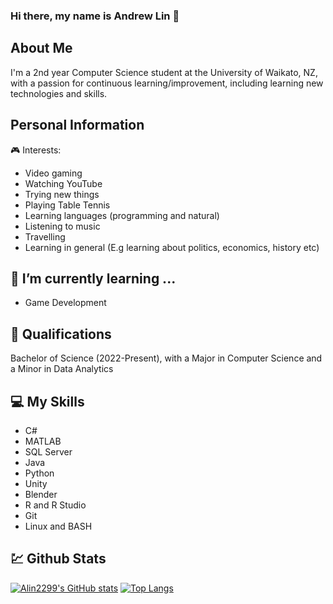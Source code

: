 ### Hi there, my name is Andrew Lin 👋

##

## About Me
I'm a 2nd year Computer Science student at the University of Waikato, NZ, with a passion for continuous learning/improvement, including learning new technologies and skills.

## Personal Information
🎮 Interests:
- Video gaming
- Watching YouTube
- Trying new things
- Playing Table Tennis
- Learning languages (programming and natural)
- Listening to music
- Travelling
- Learning in general (E.g learning about politics, economics, history etc)

## 🌱 I’m currently learning ...
- Game Development

## 🥇 Qualifications
Bachelor of Science (2022-Present), with a Major in Computer Science and a Minor in Data Analytics

## 💻 My Skills
- C#
- MATLAB
- SQL Server
- Java
- Python
- Unity
- Blender
- R and R Studio
- Git
- Linux and BASH

## 💹 Github Stats
[![Alin2299's GitHub stats](https://github-readme-stats.vercel.app/api?username=Alin2299&theme=transparent)](https://github.com/anuraghazra/github-readme-stats)
[![Top Langs](https://github-readme-stats.vercel.app/api/top-langs/?username=Alin2299&theme=transparent)](https://github.com/anuraghazra/github-readme-stats)


<!--
- 🔭 I’m currently working on ...
- 🌱 I’m currently learning ...
- 👯 I’m looking to collaborate on ...
- 🤔 I’m looking for help with ...
- 💬 Ask me about ...
- 📫 How to reach me: ...
- 😄 Pronouns: ...
- ⚡ Fun fact: ...
-->
